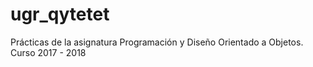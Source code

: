 # ugr_qytetet
Prácticas de la asignatura Programación y Diseño Orientado a Objetos. Curso 2017 - 2018
